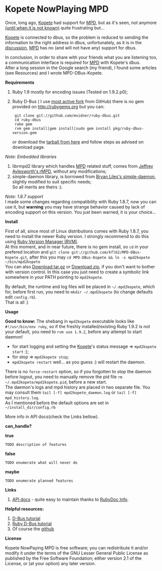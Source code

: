 #  Kopete NowPlaying MPD
Once, long ago, [Kopete] had support for [MPD], but as it's seen, not anymore [(until when it is not known)][1] quite frustrating but...

[Kopete] is connected to dbus, so the problem is reduced to sending the information to the right address in dbus, unfortunately, as it is in the [discussion], [MPD] has no (and will not have any) support for dbus.

In conclusion, in order to share with your friends what you are listening too, a communication interface is required for [MPD] with Kopete's dbus.<br>
After a long session in the Google search (my friend), I found some articles (see Resources) and I wrote MPD-DBus-Kopete.

**Requirements**

1. Ruby 1.9 mostly for encoding issues (Tested on 1.9.2.p0);
2. Ruby D-Bus ( I use [most active fork][2] from GitHub) there is no gem provided on <http://rubygems.org> but you can:

        git clone git://github.com/mvidner/ruby-dbus.git
        cd ruby-dbus
        rake gem
        rvm gem install|gem install|sudo gem install pkg/ruby-dbus-version.gem

    or download the [tarball from here][2] and follow steps as advised on download page.

*Note: Embedded libraries*<br>
1. librmpd2 library which handles [MPD] related stuff, comes from [Jeffrey Aylesworth's rMPD][3], without any modifications;<br>
2. simple-daemon library, is borrowed from [Bryan Liles's simple-daemon][4], slightly modified to suit specific needs;<br>
So all merits are theirs :).

*Note: 1.8.7 support*<br>
I made some changes regarding compatibility with Ruby 1.8.7, now you can use it, but **warning** you may have strange behavior caused by lack of encoding support on this version. You just been warned, it is your choice...
 
**Install**

First of all, since most of Linux distributions comes with Ruby 1.8.7, you need to install the newer Ruby version. I strongly recommend to do this using [Ruby Version Manager (RVM)][5].<br>
At this moment, and in near future, there is no gem install, so `cd` in your prefered location and `git clone git://github.com/kfl62/MPD-DBus-Kopete.git`, after this you may `cd MPD-DBus-Kopete && ln -s mpd2kopete ~/bin/mpd2kopete`<br>
You can also [Download tar.gz] or [Download zip], if you don't want to bother with version control. In this case you just need to create a symbolic link somewhere in your PATH pointing to `mpd2kopete`.

By default, the runtime and log files will be placed in `~/.mpd2kopete`, which for, before first run, you need to `mkdir ~/.mpd2kopete` (to change defaults edit `config.rb`).<br>
That is all :)

**Usage**

**Good to know:** The shebang in `mpd2kopete` executable looks like `#!/usr/bin/env ruby`, so if the freshly installed/existing Ruby 1.9.2 is not your default, you need to `rvm use 1.9.2`, before any attempt to start daemon!

- for start logging and setting the [Kopete]'s status message => `mpd2kopete start` :);<br>
- for stop => `mpd2kopete stop`;
- `mpd2kopete restart` well... as you guess :) will restart the daemon.

There is no `force-restart` option, so if you forgotten to stop the daemon before logout, you need to manually remove the pid file `rm ~/.mpd2kopete/mpd2kopete.pid`, before a new start.<br>
The daemon's logs and mpd history are placed in two separate file. You may consult them `tail [-f] mpd2kopete_daemon.log` or `tail [-f] mpd_history.log`.<br>
As I mentioned before the default options are set in `~/install_dir/config.rb`<br>

More info in API docs(check the Links bellow).

**can_handle?**

**true**
    
    TODO description of features

**false**

    TODO enumerate what will never do 

**maybe**

    TODO enumerate planned features

**Links**

1. [API docs] - quite easy to maintain thanks to [RubyDoc Info].

**Helpful resources:**

1. [D-Bus tutorial]
2. [Ruby D-Bus tutorial]
3. Of course the [github]

**License**

Kopete NowPaying MPD is free software; you can redistribute it and/or modify it under the terms of the GNU Lesser General Public License as published by the Free Software Foundation; either version 2.1 of the License, or (at your option) any later version.

[Kopete]: http://kopete.kde.org/ "Kopete"
[MPD]: http://mpd.wikia.com/wiki/Music_Player_Daemon_Wiki "Music Player Daemon"
[1]: https://bugs.kde.org/show_bug.cgi?id=139563 "Some bug"
[discussion]: http://www.musicpd.org/forum/index.php?action=printpage;topic=570.0 "Forum discussion"
[2]: http://github.com/mvidner/ruby-dbus "Martin Vidner"
[3]: http://github.com/jeffayle/rMPD/blob/master/librmpd.rb "Jeffrey Aylesworth"
[4]: http://github.com/bryanl/simple-daemon "Bryan Liles"
[5]: http://rvm.beginrescueend.com/
[Download tar.gz]: http://github.com/kfl62/MPD-DBus-Kopete/tarball/master
[Download zip]: http://github.com/kfl62/MPD-DBus-Kopete/zipball/master
[API docs]: http://rubydoc.info/github/kfl62/MPD-DBus-Kopete/master/frames
[RubyDoc Info]: http://rubydoc.info
[D-Bus tutorial]: http://dbus.freedesktop.org/doc/dbus-tutorial.html
[Ruby D-Bus tutorial]: http://trac.luon.net/data/ruby-dbus/tutorial/index.html
[github]: http://github.com/search?type=Everything&language=rb&q=dbus&repo=&langOverride=&x=21&y=16&start_value=1

